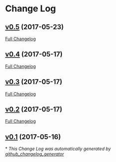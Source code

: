 # Change Log

## [v0.5](https://github.com/ev1l0rd/chan-archivist/tree/v0.5) (2017-05-23)
[Full Changelog](https://github.com/ev1l0rd/chan-archivist/compare/v0.4...v0.5)

## [v0.4](https://github.com/ev1l0rd/chan-archivist/tree/v0.4) (2017-05-17)
[Full Changelog](https://github.com/ev1l0rd/chan-archivist/compare/v0.3...v0.4)

## [v0.3](https://github.com/ev1l0rd/chan-archivist/tree/v0.3) (2017-05-17)
[Full Changelog](https://github.com/ev1l0rd/chan-archivist/compare/v0.2...v0.3)

## [v0.2](https://github.com/ev1l0rd/chan-archivist/tree/v0.2) (2017-05-17)
[Full Changelog](https://github.com/ev1l0rd/chan-archivist/compare/v0.1...v0.2)

## [v0.1](https://github.com/ev1l0rd/chan-archivist/tree/v0.1) (2017-05-16)


\* *This Change Log was automatically generated by [github_changelog_generator](https://github.com/skywinder/Github-Changelog-Generator)*